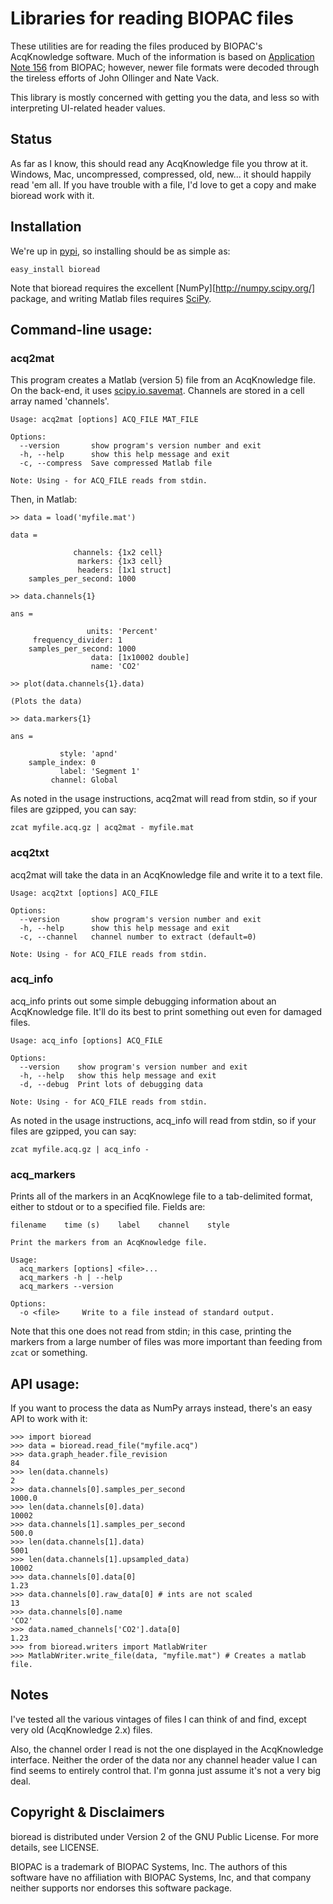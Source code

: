 # Libraries for reading BIOPAC files

These utilities are for reading the files produced by BIOPAC's AcqKnowledge software. Much of the information is based on  [Application Note 156](http://www.biopac.com/Manuals/app_pdf/app156.pdf) from BIOPAC; however, newer file formats were decoded through the tireless efforts of John Ollinger and Nate Vack.

This library is mostly concerned with getting you the data, and less so with interpreting UI-related header values.

## Status

As far as I know, this should read any AcqKnowledge file you throw at it. Windows, Mac, uncompressed, compressed, old, new... it should happily read 'em all. If you have trouble with a file, I'd love to get a copy and make bioread work with it.

## Installation

We're up in [pypi](http://pypi.python.org/pypi), so installing should be as simple as:

```
easy_install bioread
```

Note that bioread requires the excellent [NumPy][http://numpy.scipy.org/] package, and writing Matlab files requires [SciPy](http://scipy.org/).

## Command-line usage:

### acq2mat

This program creates a Matlab (version 5) file from an AcqKnowledge file. On the back-end, it uses [scipy.io.savemat](http://docs.scipy.org/doc/scipy/reference/generated/scipy.io.savemat.html). Channels are stored in a cell array named 'channels'.

```
Usage: acq2mat [options] ACQ_FILE MAT_FILE

Options:
  --version       show program's version number and exit
  -h, --help      show this help message and exit
  -c, --compress  Save compressed Matlab file

Note: Using - for ACQ_FILE reads from stdin.
```

Then, in Matlab:

```
>> data = load('myfile.mat')

data =

              channels: {1x2 cell}
               markers: {1x3 cell}
               headers: [1x1 struct]
    samples_per_second: 1000

>> data.channels{1}

ans =

                 units: 'Percent'
     frequency_divider: 1
    samples_per_second: 1000
                  data: [1x10002 double]
                  name: 'CO2'

>> plot(data.channels{1}.data)

(Plots the data)

>> data.markers{1}

ans =

           style: 'apnd'
    sample_index: 0
           label: 'Segment 1'
         channel: Global
```

As noted in the usage instructions, acq2mat will read from stdin, so if your files are gzipped, you can say:

```
zcat myfile.acq.gz | acq2mat - myfile.mat
```

### acq2txt

acq2mat will take the data in an AcqKnowledge file and write it to a text file.

```
Usage: acq2txt [options] ACQ_FILE

Options:
  --version       show program's version number and exit
  -h, --help      show this help message and exit
  -c, --channel   channel number to extract (default=0)

Note: Using - for ACQ_FILE reads from stdin.
```

### acq_info

acq_info prints out some simple debugging information about an AcqKnowledge file. It'll do its best to print something out even for damaged files.

```
Usage: acq_info [options] ACQ_FILE

Options:
  --version    show program's version number and exit
  -h, --help   show this help message and exit
  -d, --debug  Print lots of debugging data

Note: Using - for ACQ_FILE reads from stdin.
```

As noted in the usage instructions, acq_info will read from stdin, so if your files are gzipped, you can say:

```
zcat myfile.acq.gz | acq_info -
```

### acq_markers

Prints all of the markers in an AcqKnowlege file to a tab-delimited format, either to stdout or to a specified file. Fields are:

`filename    time (s)    label    channel    style`


```
Print the markers from an AcqKnowledge file.

Usage:
  acq_markers [options] <file>...
  acq_markers -h | --help
  acq_markers --version

Options:
  -o <file>     Write to a file instead of standard output.
```

Note that this one does not read from stdin; in this case, printing the markers from a large number of files was more important than feeding from `zcat` or something.

## API usage:

If you want to process the data as NumPy arrays instead, there's an easy API to work with it:

```
>>> import bioread
>>> data = bioread.read_file("myfile.acq")
>>> data.graph_header.file_revision
84
>>> len(data.channels)
2
>>> data.channels[0].samples_per_second
1000.0
>>> len(data.channels[0].data)
10002
>>> data.channels[1].samples_per_second
500.0
>>> len(data.channels[1].data) 
5001
>>> len(data.channels[1].upsampled_data)
10002
>>> data.channels[0].data[0]
1.23
>>> data.channels[0].raw_data[0] # ints are not scaled
13
>>> data.channels[0].name
'CO2'
>>> data.named_channels['CO2'].data[0]
1.23
>>> from bioread.writers import MatlabWriter
>>> MatlabWriter.write_file(data, "myfile.mat") # Creates a matlab file.
```

## Notes

I've tested all the various vintages of files I can think of and find, except very old (AcqKnowledge 2.x) files.

Also, the channel order I read is not the one displayed in the AcqKnowledge interface. Neither the order of the data nor any channel header value I can find seems to entirely control that. I'm gonna just assume it's not a very big deal.

## Copyright & Disclaimers

bioread is distributed under Version 2 of the GNU Public License. For more details, see LICENSE.

BIOPAC is a trademark of BIOPAC Systems, Inc. The authors of this software have no affiliation with BIOPAC Systems, Inc, and that company neither supports nor endorses this software package.
